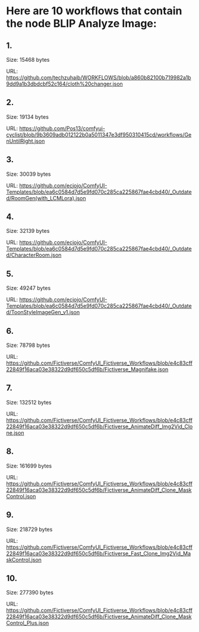 # Here are 10 workflows that contain the node BLIP Analyze Image:

## 1. 

Size: 15468 bytes

URL: https://github.com/techzuhaib/WORKFLOWS/blob/a860b82100b719982a1b9dd9a1b3dbdcbf52c164/cloth%20changer.json

## 2. 

Size: 19134 bytes

URL: https://github.com/Pos13/comfyui-cyclist/blob/9b3609adb012122b0a5011347e3df950310415cd/workflows/GenUntilRight.json

## 3. 

Size: 30039 bytes

URL: https://github.com/ecjojo/ComfyUI-Templates/blob/ea6c0584d7d5e9fd070c285ca225867fae4cbd40/_Outdated/RoomGen(with_LCMLora).json

## 4. 

Size: 32139 bytes

URL: https://github.com/ecjojo/ComfyUI-Templates/blob/ea6c0584d7d5e9fd070c285ca225867fae4cbd40/_Outdated/CharacterRoom.json

## 5. 

Size: 49247 bytes

URL: https://github.com/ecjojo/ComfyUI-Templates/blob/ea6c0584d7d5e9fd070c285ca225867fae4cbd40/_Outdated/ToonStyleImageGen_v1.json

## 6. 

Size: 78798 bytes

URL: https://github.com/Fictiverse/ComfyUI_Fictiverse_Workflows/blob/e4c83cff22849f16aca03e38322d9df650c5df6b/Fictiverse_Magnifake.json

## 7. 

Size: 132512 bytes

URL: https://github.com/Fictiverse/ComfyUI_Fictiverse_Workflows/blob/e4c83cff22849f16aca03e38322d9df650c5df6b/Fictiverse_AnimateDiff_Img2Vid_Clone.json

## 8. 

Size: 161699 bytes

URL: https://github.com/Fictiverse/ComfyUI_Fictiverse_Workflows/blob/e4c83cff22849f16aca03e38322d9df650c5df6b/Fictiverse_AnimateDiff_Clone_MaskControl.json

## 9. 

Size: 218729 bytes

URL: https://github.com/Fictiverse/ComfyUI_Fictiverse_Workflows/blob/e4c83cff22849f16aca03e38322d9df650c5df6b/Fictiverse_Fast_Clone_Img2Vid_MaskControl.json

## 10. 

Size: 277390 bytes

URL: https://github.com/Fictiverse/ComfyUI_Fictiverse_Workflows/blob/e4c83cff22849f16aca03e38322d9df650c5df6b/Fictiverse_AnimateDiff_Clone_MaskControl_Plus.json

